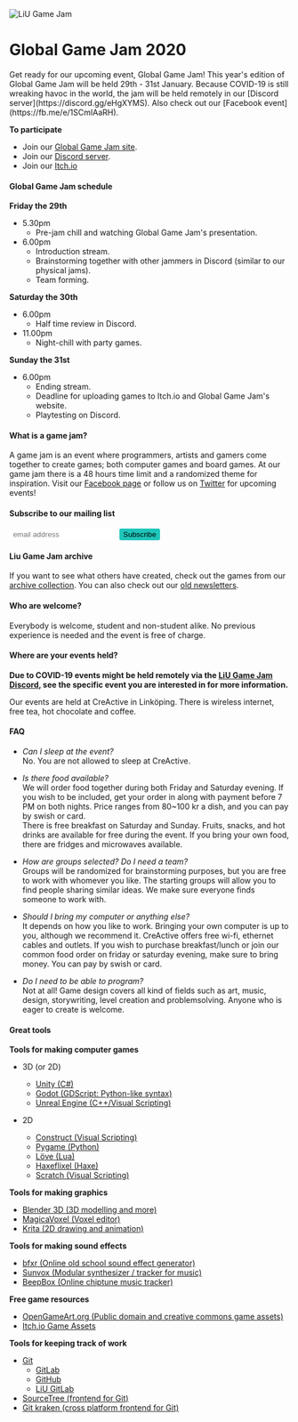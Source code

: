 <img src="/static/img/logga.png" alt="LiU Game Jam" id="gamejam-logo">
<h1>Global Game Jam 2020</h1>
Get ready for our upcoming event, Global Game Jam!
This year's edition of Global Game Jam will be held 29th - 31st January.
Because COVID-19 is still wreaking havoc in the world, the jam will be held remotely in our [Discord server](https://discord.gg/eHgXYMS). Also check out our [Facebook event](https://fb.me/e/1SCmIAaRH).

**To participate**
- Join our [Global Game Jam site](https://globalgamejam.org/2021/jam-sites/liu-game-jam).
- Join our [Discord server](https://discord.gg/eHgXYMS).
- Join our [Itch.io](https://itch.io/jam/global-game-jam-linkoping-2021)

<h4 class="highlight">Global Game Jam schedule</h4>

**Friday the 29th**

- 5.30pm
    - Pre-jam chill and watching Global Game Jam's presentation.
- 6.00pm
    - Introduction stream.
    - Brainstorming together with other jammers in Discord (similar to our physical jams).
    - Team forming.

**Saturday the 30th**

- 6.00pm
    - Half time review in Discord.
- 11.00pm
    - Night-chill with party games.

**Sunday the 31st**

- 6.00pm
    - Ending stream.
    - Deadline for uploading games to Itch.io and Global Game Jam's website.
    - Playtesting on Discord.

<h4 class="highlight">What is a game jam?</h4>

A game jam is an event where programmers, artists and gamers come together to create games; both computer games and board games.
At our game jam there is a 48 hours time limit and a randomized theme for inspiration.
Visit our [Facebook page](https://www.facebook.com/liugamejam/) or follow us on [Twitter](https://twitter.com/LiuGameJam) for upcoming events!

<!-- Begin Mailchimp Signup Form -->
<style>
    #mc-embedded-subscribe {
        background-color: #1ec6ba;
        display: inline-block;
        border: none;
        border-radius: 3px;
        padding: 0.25em 0.5em;
    }
    div.clear, .mc-field-group {
        display: inline-block;
    }
    #mce-EMAIL {
        border: none;
        border-radius: 2px;
        padding: 0.25em 0.5em;
    }
</style>
<div id="mc_embed_signup">
<form action="https://liugamejam.us12.list-manage.com/subscribe/post?u=092a6fffba8f6063437a51495&amp;id=c3863c4bf5" method="post" id="mc-embedded-subscribe-form" name="mc-embedded-subscribe-form" class="validate" target="_blank" novalidate>
    <div id="mc_embed_signup_scroll">
        <h4 class="highlight">Subscribe to our mailing list</h4>
        <div class="mc-field-group">
        <input type="email" value="" name="EMAIL" class="required email" id="mce-EMAIL" placeholder="email address">
        </div>
    <div id="mce-responses" class="clear">
        <div class="response" id="mce-error-response" style="display:none"></div>
        <div class="response" id="mce-success-response" style="display:none"></div>
    </div>    <!-- real people should not fill this in and expect good things - do not remove this or risk form bot signups-->
    <div style="position: absolute; left: -5000px;" aria-hidden="true"><input type="text" name="b_092a6fffba8f6063437a51495_c3863c4bf5" tabindex="-1" value=""></div>
    <div class="clear"><input type="submit" value="Subscribe" name="subscribe" id="mc-embedded-subscribe" class="button"></div>
    </div>
</form>
</div>

<!--End mc_embed_signup-->

<h4 class="highlight">Liu Game Jam archive</h4>

If you want to see what others have created, check out the games from our [archive collection](https://itch.io/c/64050/liu-game-jam). You can also check out our [old newsletters](http://us12.campaign-archive2.com/home/?u=092a6fffba8f6063437a51495&id=c3863c4bf5).

<h4 class="highlight">Who are welcome?</h4>

Everybody is welcome, student and non-student alike. No previous experience is needed and the event is free of charge.

<h4 class="highlight">Where are your events held?</h4>

**Due to COVID-19 events might be held remotely via the [LiU Game Jam Discord](https://discord.gg/eHgXYMS), see the specific event you are interested in for more information.**

Our events are held at CreActive in Linköping. There is wireless internet, free tea, hot chocolate and coffee.

<h4 class="highlight">FAQ</h4>

- <em class="highlight">Can I sleep at the event?</em> <br>
No. You are not allowed to sleep at CreActive.

- <em class="highlight">Is there food available?</em> <br>
We will order food together during both Friday and Saturday evening. If you wish to be included, get your order in along with payment before 7 PM on both nights. Price ranges from 80~100 kr a dish, and you can pay by swish or card. <br>
There is free breakfast on Saturday and Sunday. Fruits, snacks, and hot drinks are available for free during the event. If you bring your own food, there are fridges and microwaves available.

- <em class="highlight">How are groups selected? Do I need a team?</em> <br>
Groups will be randomized for brainstorming purposes, but you are free to work with whomever you like. The starting groups will allow you to find people sharing similar ideas. We make sure everyone finds someone to work with.

- <em class="highlight">Should I bring my computer or anything else?</em> <br>
It depends on how you like to work. Bringing your own computer is up to you, although we recommend it. CreActive offers free wi-fi, ethernet cables and outlets. If you wish to purchase breakfast/lunch or join our common food order on friday or saturday evening, make sure to bring money. You can pay by swish or card.

- <em class="highlight">Do I need to be able to program?</em> <br>
Not at all! Game design covers all kind of fields such as art, music, design, storywriting, level creation and problemsolving. Anyone who is eager to create is welcome.

<h4 class="highlight">Great tools</h4>

**Tools for making computer games**

- 3D (or 2D) 
    - [Unity (C#)](http://unity3d.com/)
    - [Godot (GDScript: Python-like syntax)](https://godotengine.org/)
    - [Unreal Engine (C++/Visual Scripting)](https://www.unrealengine.com/)

- 2D
    - [Construct (Visual Scripting)](https://www.scirra.com/)
    - [Pygame (Python)](http://www.pygame.org/)
    - [Löve (Lua)](https://love2d.org/)
    - [Haxeflixel (Haxe)](http://haxeflixel.com/)
    - [Scratch (Visual Scripting)](https://scratch.mit.edu/)

**Tools for making graphics**

- [Blender 3D (3D modelling and more)](https://www.blender.org/)
- [MagicaVoxel (Voxel editor)](https://ephtracy.github.io/)
- [Krita (2D drawing and animation)](https://krita.org/)

**Tools for making sound effects**

- [bfxr (Online old school sound effect generator)](http://www.bfxr.net/)
- [Sunvox (Modular synthesizer / tracker for music)](http://www.warmplace.ru/soft/sunvox/)
- [BeepBox (Online chiptune music tracker)](http://www.beepbox.co/)

**Free game resources**

- [OpenGameArt.org (Public domain and creative commons game assets)](http://opengameart.org/)
- [Itch.io Game Assets](https://itch.io/game-assets)

**Tools for keeping track of work**

- [Git](https://git-scm.com/)
    - [GitLab](http://gitlab.com/)
    - [GitHub](http://github.com/)
    - [LiU GitLab](https://gitlab.liu.se/)
- [SourceTree (frontend for Git)](https://www.sourcetreeapp.com/)
- [Git kraken (cross platform frontend for Git)](https://www.gitkraken.com/)
